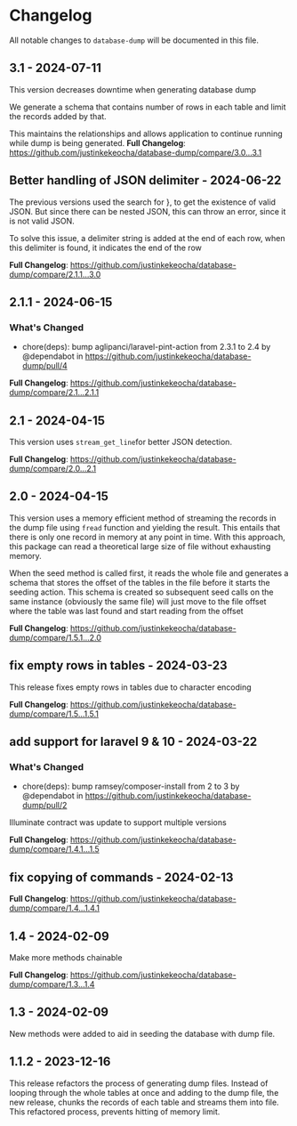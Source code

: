 # Changelog

All notable changes to `database-dump` will be documented in this file.

## 3.1 - 2024-07-11

This version decreases downtime when generating database dump

We generate a schema that contains number of rows in each table and limit the records added by that.

This maintains the relationships and allows application to continue running while dump is being generated.
**Full Changelog**: https://github.com/justinkekeocha/database-dump/compare/3.0...3.1

## Better handling of JSON delimiter - 2024-06-22

The previous versions used the search for }, to get  the existence of valid JSON. But since there can be nested JSON, this can throw an error, since it is not valid JSON.

To solve this issue, a delimiter string is added at the end of each row, when this delimiter is found, it indicates the end of the row

**Full Changelog**: https://github.com/justinkekeocha/database-dump/compare/2.1.1...3.0

## 2.1.1 - 2024-06-15

### What's Changed

* chore(deps): bump aglipanci/laravel-pint-action from 2.3.1 to 2.4 by @dependabot in https://github.com/justinkekeocha/database-dump/pull/4

**Full Changelog**: https://github.com/justinkekeocha/database-dump/compare/2.1...2.1.1

## 2.1 - 2024-04-15

This version uses `stream_get_line`for better JSON detection.

**Full Changelog**: https://github.com/justinkekeocha/database-dump/compare/2.0...2.1

## 2.0 - 2024-04-15

This version uses a memory efficient method of streaming the records in the dump file using `fread` function and yielding the result. This entails that there is only one record in memory at any point in time. With this approach, this package can read a theoretical large size of file without exhausting memory.

When the seed method is called first, it reads the whole file and generates a schema that stores the offset of the tables in the file before it starts the seeding action. This schema is created so subsequent seed calls on the same instance (obviously the same file) will just move to the file offset where the table was last found and start reading from the offset

**Full Changelog**: https://github.com/justinkekeocha/database-dump/compare/1.5.1...2.0

## fix empty rows in tables - 2024-03-23

This release fixes empty rows in tables due to character encoding

**Full Changelog**: https://github.com/justinkekeocha/database-dump/compare/1.5...1.5.1

## add support for laravel 9 & 10 - 2024-03-22

### What's Changed

* chore(deps): bump ramsey/composer-install from 2 to 3 by @dependabot in https://github.com/justinkekeocha/database-dump/pull/2

Illuminate contract was update to support multiple versions

**Full Changelog**: https://github.com/justinkekeocha/database-dump/compare/1.4.1...1.5

## fix copying of commands - 2024-02-13

**Full Changelog**: https://github.com/justinkekeocha/database-dump/compare/1.4...1.4.1

## 1.4 - 2024-02-09

Make more methods chainable

**Full Changelog**: https://github.com/justinkekeocha/database-dump/compare/1.3...1.4

## 1.3 - 2024-02-09

New methods were added to aid in seeding the database with dump file.

## 1.1.2 - 2023-12-16

This release refactors the process of generating dump files. Instead of looping through the whole tables at once and adding to the dump file, the new release, chunks the records of each table and streams them into file. This refactored process, prevents hitting of memory limit.
